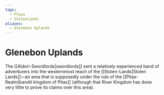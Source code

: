 ```yaml
---
tags:
  - Place
  - StolenLands
aliases:
  - Glenebon Uplands
---
```

# Glenebon Uplands
The [[Aldori-Swordlords|swordlords]] sent a relatively experienced band of adventurers into the westernmost reach of the [[Stolen-Lands|Stolen Lands]]—an area that is supposedly under the rule of the [[Pitax-Realm|bandit kingdom of Pitax]] (although that River Kingdom has done very little to prove its claims over this area).